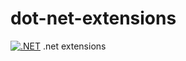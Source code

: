 # dot-net-extensions
[![.NET](https://github.com/pallativ/dot-net-extensions/actions/workflows/dotnet.yml/badge.svg)](https://github.com/pallativ/dot-net-extensions/actions/workflows/dotnet.yml)
.net extensions

